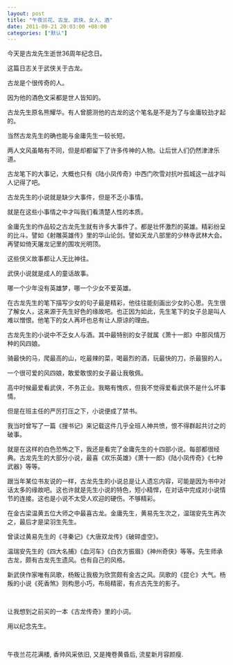 ```yaml
---
layout: post
title: "午夜兰花、古龙、武侠、女人、酒"
date: 2011-09-21 20:03:00 +08:00
categories: ["默认"]
---
```


<p>今天是古龙先生逝世36周年纪念日。</p>
<p>这篇日志关于武侠关于古龙。</p>
<p>古龙是个很传奇的人。</p>
<p>因为他的酒色文采都是世人皆知的。</p>
<p>古龙先生原名熊耀华。有人曾臆测他的古龙的这个笔名是不是为了与金庸较劲才起的。</p>
<p>当然古龙先生的确也能与金庸先生一较长短。</p>
<p>两人文风虽略有不同，但是却都留下了许多传神的人物。让后世人们仍然津津乐道。</p>
<p>古龙笔下的大事记，大概也只有《陆小凤传奇》中西门吹雪对抗叶孤城这一战才叫人记得了吧。</p>
<p>古龙先生的小说就是缺少大事件，但是不乏小事情。</p>
<p>就是在这些小事情之中才叫我们看清楚人性的本质。</p>
<p>金庸先生的作品较之古龙先生就有许多大事件了。都是壮怀激烈的英雄。精彩纷呈的比斗。譬如《射雕英雄传》里的华山论剑。譬如天龙八部里的少林寺武林大会。再譬如倚天屠龙记里的围攻光明顶。</p>
<p>这些侠义故事都让人无比神往。</p>
<p>武侠小说就是成人的童话故事。</p>
<p>哪一个少年没有英雄梦，哪一个少女不爱英雄。</p>
<p>在古龙先生的笔下描写少女的句子最是精彩，他往往能刻画出少女的心思。先生很了解女人，这来源于先生好色的缘故吧。也正因为如此，先生笔下的女子总是叫人难以憎恨。他笔下的女人再坏也总有让人原谅的理由。</p>
<p>古龙先生的小说中不乏女人与酒。其中最特别的女子就属《萧十一郎》中那风情万种的风四娘。</p>
<p>骑最快的马，爬最高的山，吃最辣的菜，喝最烈的酒，玩最快的刀，杀最狠的人。</p>
<p>一个很可爱的风四娘，敢爱敢恨的女子最让我敬佩。</p>
<p>高中时候最爱看武侠，不务正业。我略有愧疚，但我不觉得爱看武侠不是什么坏事情。</p>
<p>但是在班主任的严厉打压之下，小说便成了禁书。</p>
<p>我当时曾写了一篇《搜书记》来记载这件几乎全班人神共愤，恨不得群起共讨之的破事。</p>
<p>就是在这样的白色恐怖之下，我还是看完了金庸先生的十四部小说。每部都很经典。古龙先生的大部分小说，最喜《欢乐英雄》《萧十一郎》《陆小凤传奇》《七种武器》等等。</p>
<p>跟当年某位书友说的一样，古龙先生的小说总是让人遗忘内容，可能是因为书中对话太多的缘故吧。这也许就是先生小说的特色，短小精悍，在对话中完成对小说情节的连接。这也是小说不太受人欢迎的硬伤。不够精彩。</p>
<p>在金古梁温黄五位大师之中最喜古龙。金庸先生，黄易先生次之，温瑞安先生再次之，最后才是梁羽生先生。</p>
<p>曾读过黄易先生的《寻秦记》《大唐双龙传》《破碎虚空》。</p>
<p>温瑞安先生的《四大名捕》《血河车》《白衣方振眉》《神州奇侠》等等。先生师承古龙，颇有古龙先生遗风。也有自己的风格。</p>
<p>新武侠作家唯有凤歌，杨叛让我极为欣赏颇有金古之风。凤歌的《昆仑》大气。杨叛的小说《死香煞》则构思小巧，布局精密，有点古先生的影子。</p>
<p>&nbsp;</p>
<p>让我想到之前买的一本《古龙传奇》里的小词。</p>
<p>用以纪念先生。</p>
<p>&nbsp;</p>
<p>午夜兰花花满楼,
香帅风采依旧,
又是掩卷黄昏后,
流星新月容颜瘦.</p>